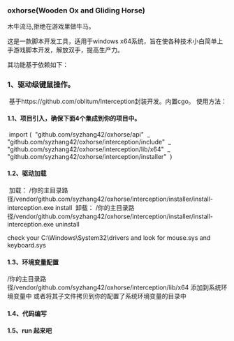 ### oxhorse(Wooden Ox and Gliding Horse)

木牛流马,拒绝在游戏里做牛马。

这是一款脚本开发工具，适用于windows x64系统，旨在使各种技术小白简单上手游戏脚本开发，解放双手，提高生产力。


其功能基于依赖如下：

### 1、驱动级键鼠操作。

​    基于https://github.com/oblitum/Interception封装开发。内置cgo。
   使用方法：

#### 1.1、项目引入，确保下面4个集成到你的项目中。
​        import (
​            "github.com/syzhang42/oxhorse/api"
​            _ "github.com/syzhang42/oxhorse/interception/include"
​            _ "github.com/syzhang42/oxhorse/interception/lib/x64"
​            _ "github.com/syzhang42/oxhorse/interception/installer"
​        )
#### 1.2、驱动加载
​      加载：  /你的主目录路径/vendor/github.com/syzhang42/oxhorse/interception/installer/install-interception.exe install
​      卸载：  /你的主目录路径/vendor/github.com/syzhang42/oxhorse/interception/installer/install-interception.exe uninstall

check your C:\Windows\System32\drivers and look for mouse.sys and keyboard.sys
#### 1.3、环境变量配置
​        /你的主目录路径/vendor/github.com/syzhang42/oxhorse/interception/lib/x64  添加到系统环境变量中
​        或者将其子文件拷贝到你的配置了系统环境变量的目录中

#### 1.4、代码编写

#### 1.5、run 起来吧


​    
